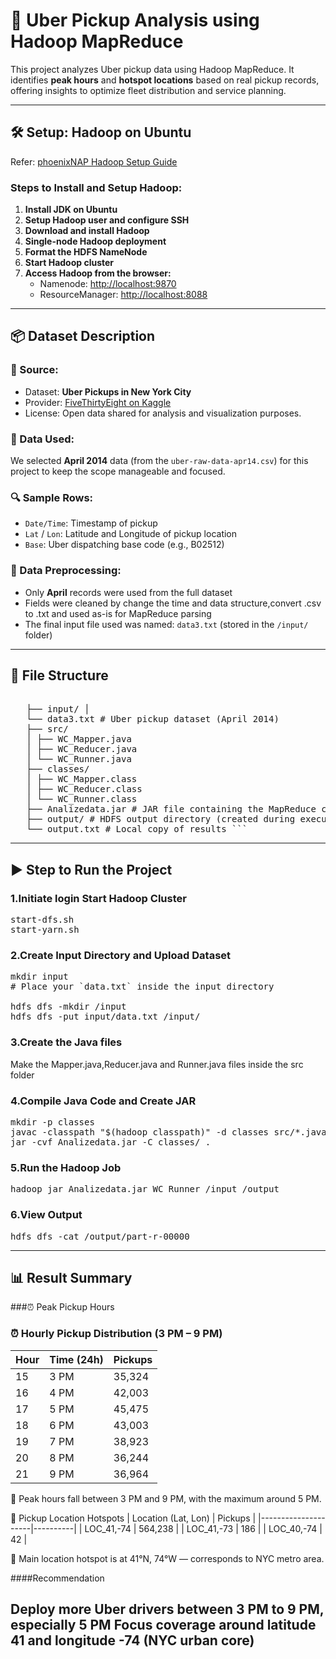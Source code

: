 # 🚖 Uber Pickup Analysis using Hadoop MapReduce

This project analyzes Uber pickup data using Hadoop MapReduce. It identifies **peak hours** and **hotspot locations** based on real pickup records, offering insights to optimize fleet distribution and service planning.

---

## 🛠️ Setup: Hadoop on Ubuntu

Refer: [phoenixNAP Hadoop Setup Guide](https://phoenixnap.com/kb/install-hadoop-ubuntu)

### Steps to Install and Setup Hadoop:

1. **Install JDK on Ubuntu**
2. **Setup Hadoop user and configure SSH**
3. **Download and install Hadoop**
4. **Single-node Hadoop deployment**
5. **Format the HDFS NameNode**
6. **Start Hadoop cluster**
7. **Access Hadoop from the browser:**
   - Namenode: [http://localhost:9870](http://localhost:9870)
   - ResourceManager: [http://localhost:8088](http://localhost:8088)

---

## 📦 Dataset Description

### 📂 Source:
- Dataset: **Uber Pickups in New York City**
- Provider: [FiveThirtyEight on Kaggle](https://www.kaggle.com/datasets/fivethirtyeight/uber-pickups-in-new-york-city)
- License: Open data shared for analysis and visualization purposes.

### 📅 Data Used:
We selected **April 2014** data (from the `uber-raw-data-apr14.csv`) for this project to keep the scope manageable and focused.

### 🔍 Sample Rows:

- `Date/Time`: Timestamp of pickup  
- `Lat` / `Lon`: Latitude and Longitude of pickup location  
- `Base`: Uber dispatching base code (e.g., B02512)

### 🧼 Data Preprocessing:
- Only **April** records were used from the full dataset
- Fields were cleaned by change the time and data structure,convert .csv to .txt and used as-is for MapReduce parsing
- The final input file used was named: `data3.txt` (stored in the `/input/` folder)


---

 ## 📁 File Structure
  <pre> 
   ├── input/ │
   └── data3.txt # Uber pickup dataset (April 2014) 
   ├── src/ 
   │ ├── WC_Mapper.java 
   │ ├── WC_Reducer.java 
   │ └── WC_Runner.java 
   ├── classes/ 
   │ ├── WC_Mapper.class 
   │ ├── WC_Reducer.class 
   │ └── WC_Runner.class 
   ├── Analizedata.jar # JAR file containing the MapReduce code 
   ├── output/ # HDFS output directory (created during execution) 
   └── output.txt # Local copy of results ``` </pre>

   ---

   ## ▶️ Step to Run the Project 
   ### 1.Initiate login Start Hadoop Cluster

   <pre>start-dfs.sh
start-yarn.sh</pre>
   

   ### 2.Create Input Directory and Upload Dataset

   <pre>mkdir input
# Place your `data.txt` inside the input directory

hdfs dfs -mkdir /input
hdfs dfs -put input/data.txt /input/</pre>

   ### 3.Create the Java files

   Make the Mapper.java,Reducer.java and Runner.java files inside the src folder

   ### 4.Compile Java Code and Create JAR

   <pre>mkdir -p classes
javac -classpath "$(hadoop classpath)" -d classes src/*.java
jar -cvf Analizedata.jar -C classes/ .
</pre>

   ### 5.Run the Hadoop Job

   <pre>hadoop jar Analizedata.jar WC_Runner /input /output
</pre>

   ### 6.View Output

   <pre>hdfs dfs -cat /output/part-r-00000
</pre>

---

## 📊 Result Summary

###⏰ Peak Pickup Hours

### ⏰ Hourly Pickup Distribution (3 PM – 9 PM)

| Hour | Time (24h) | Pickups | 
|------|------------|---------|
| 15   | 3 PM       | 35,324  | 
| 16   | 4 PM       | 42,003  | 
| 17   | 5 PM       | 45,475  | 🔥 Peak Hour            
| 18   | 6 PM       | 43,003  | 
| 19   | 7 PM       | 38,923  | 
| 20   | 8 PM       | 36,244  | 
| 21   | 9 PM       | 36,964  | 

📌 Peak hours fall between 3 PM and 9 PM, with the maximum around 5 PM.

📍 Pickup Location Hotspots
| Location (Lat, Lon) | Pickups  |
|---------------------|----------|
| LOC_41,-74          | 564,238  |
| LOC_41,-73          | 186      |
| LOC_40,-74          | 42       |

📌 Main location hotspot is at 41°N, 74°W — corresponds to NYC metro area.

####Recommendation

Deploy more Uber drivers between 3 PM to 9 PM, especially 5 PM
Focus coverage around latitude 41 and longitude -74 (NYC urban core)
---
